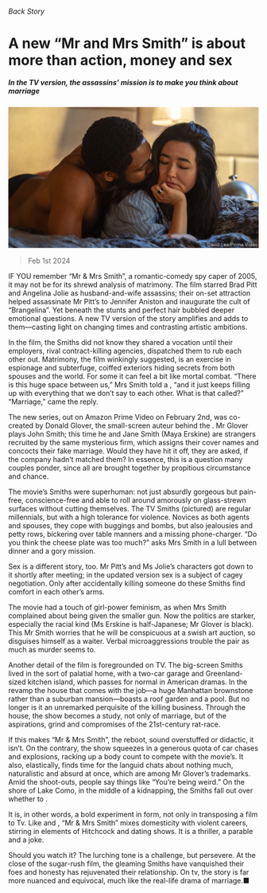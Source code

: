 ###### Back Story

# A new “Mr and Mrs Smith” is about more than action, money and sex 

##### In the TV version, the assassins’ mission is to make you think about marriage 

![image](images/20240203_CUP004.jpg) 

> Feb 1st 2024 

IF YOU remember “Mr &amp; Mrs Smith”, a romantic-comedy spy caper of 2005, it may not be for its shrewd analysis of matrimony. The film starred Brad Pitt and Angelina Jolie as husband-and-wife assassins; their on-set attraction helped assassinate Mr Pitt’s  to Jennifer Aniston and inaugurate the cult of “Brangelina”. Yet beneath the stunts and perfect hair bubbled deeper emotional questions. A new TV version of the story amplifies and adds to them—casting light on changing times and contrasting artistic ambitions.

In the film, the Smiths did not know they shared a vocation until their employers, rival contract-killing agencies, dispatched them to rub each other out. Matrimony, the film winkingly suggested, is an exercise in espionage and subterfuge, coiffed exteriors hiding secrets from both spouses and the world. For some it can feel a bit like mortal combat. “There is this huge space between us,” Mrs Smith told a , “and it just keeps filling up with everything that we don’t say to each other. What is that called?” “Marriage,” came the reply.

The new series, out on Amazon Prime Video on February 2nd, was co-created by Donald Glover, the small-screen auteur behind the . Mr Glover plays John Smith; this time he and Jane Smith (Maya Erskine) are strangers recruited by the same mysterious firm, which assigns their cover names and concocts their fake marriage. Would they have hit it off, they are asked, if the company hadn’t matched them? In essence, this is a question many couples ponder, since all are brought together by propitious circumstance and chance.

The movie’s Smiths were superhuman: not just absurdly gorgeous but pain-free, conscience-free and able to roll around amorously on glass-strewn surfaces without cutting themselves. The TV Smiths (pictured) are regular millennials, but with a high tolerance for violence. Novices as both agents and spouses, they cope with buggings and bombs, but also jealousies and petty rows, bickering over table manners and a missing phone-charger. “Do you think the cheese plate was too much?” asks Mrs Smith in a lull between dinner and a gory mission.

Sex is a different story, too. Mr Pitt’s and Ms Jolie’s characters got down to it shortly after meeting; in the updated version sex is a subject of cagey negotiation. Only after accidentally killing someone do these Smiths find comfort in each other’s arms.

The movie had a touch of girl-power feminism, as when Mrs Smith complained about being given the smaller gun. Now the politics are starker, especially the racial kind (Ms Erskine is half-Japanese; Mr Glover is black). This Mr Smith worries that he will be conspicuous at a swish art auction, so disguises himself as a waiter. Verbal microaggressions trouble the pair as much as murder seems to.

Another detail of the film is foregrounded on TV. The big-screen Smiths lived in the sort of palatial home, with a two-car garage and Greenland-sized kitchen island, which passes for normal in American dramas. In the revamp the house that comes with the job—a huge Manhattan brownstone rather than a suburban mansion—boasts a roof garden and a pool. But no longer is it an unremarked perquisite of the killing business. Through the house, the show becomes a study, not only of marriage, but of the aspirations, grind and compromises of the 21st-century rat-race.

If this makes “Mr &amp; Mrs Smith”, the reboot, sound overstuffed or didactic, it isn’t. On the contrary, the show squeezes in a generous quota of car chases and explosions, racking up a body count to compete with the movie’s. It also, elastically, finds time for the languid chats about nothing much, naturalistic and absurd at once, which are among Mr Glover’s trademarks. Amid the shoot-outs, people say things like “You’re being weird.” On the shore of Lake Como, in the middle of a kidnapping, the Smiths fall out over whether to .

It is, in other words, a bold experiment in form, not only in transposing a film to Tv. Like  and , “Mr &amp; Mrs Smith” mixes domesticity with violent careers, stirring in elements of Hitchcock and dating shows. It is a thriller, a parable and a joke.

Should you watch it? The lurching tone is a challenge, but persevere. At the close of the sugar-rush film, the gleaming Smiths have vanquished their foes and honesty has rejuvenated their relationship. On tv, the story is far more nuanced and equivocal, much like the real-life drama of marriage.■







